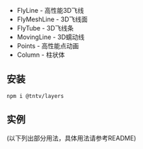 + FlyLine - 高性能3D飞线
+ FlyMeshLine - 3D飞线面
+ FlyTube - 3D飞线条
+ MovingLine - 3D蠕动线
+ Points  - 高性能点动画
+ Column - 柱状体

## 安装
```shell
npm i @tntv/layers
```

## 实例
(以下列出部分用法，具体用法请参考README)
